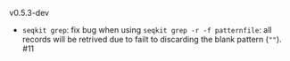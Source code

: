 v0.5.3-dev

-  `seqkit grep`: fix bug when using `seqkit grep -r -f patternfile`:
    all records will be retrived due to failt to discarding the blank pattern (`""`). #11
